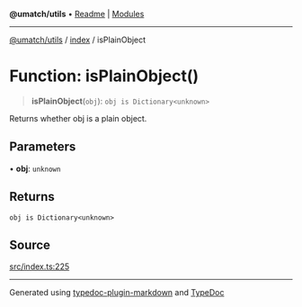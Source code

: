 **@umatch/utils** • [Readme](../../index.md) \| [Modules](../../modules.md)

***

[@umatch/utils](../../modules.md) / [index](../index.md) / isPlainObject

# Function: isPlainObject()

> **isPlainObject**(`obj`): `obj is Dictionary<unknown>`

Returns whether obj is a plain object.

## Parameters

• **obj**: `unknown`

## Returns

`obj is Dictionary<unknown>`

## Source

[src/index.ts:225](https://github.com/umatch-oficial/utils/blob/6e00801/src/index.ts#L225)

***

Generated using [typedoc-plugin-markdown](https://www.npmjs.com/package/typedoc-plugin-markdown) and [TypeDoc](https://typedoc.org/)
